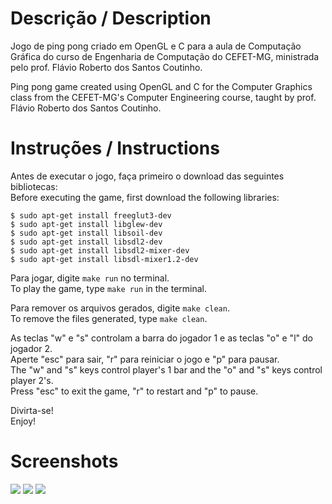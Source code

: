 # Descrição / Description
Jogo de ping pong criado em OpenGL e C para a aula de Computação Gráfica do curso de Engenharia de Computação do CEFET-MG, ministrada pelo prof. Flávio Roberto dos Santos Coutinho.

Ping pong game created using OpenGL and C for the Computer Graphics class from the CEFET-MG's Computer Engineering course, taught by prof. Flávio Roberto dos Santos Coutinho.

# Instruções / Instructions
Antes de executar o jogo, faça primeiro o download das seguintes bibliotecas:<br>
Before executing the game, first download the following libraries:
```
$ sudo apt-get install freeglut3-dev
$ sudo apt-get install libglew-dev
$ sudo apt-get install libsoil-dev
$ sudo apt-get install libsdl2-dev
$ sudo apt-get install libsdl2-mixer-dev
$ sudo apt-get install libsdl-mixer1.2-dev
```
Para jogar, digite `make run` no terminal.<br>
To play the game, type `make run` in the terminal.

Para remover os arquivos gerados, digite `make clean`.<br>
To remove the files generated, type `make clean`.

As teclas "w" e "s" controlam a barra do jogador 1 e as teclas "o" e "l" do jogador 2.<br>
Aperte "esc" para sair, "r" para reiniciar o jogo e "p" para pausar.<br>
The "w" and "s" keys control player's 1 bar and the "o" and "s" keys control player 2's.<br>
Press "esc" to exit the game, "r" to restart and "p" to pause.

Divirta-se!<br>
Enjoy!

# Screenshots
![](https://github.com/ahset/cg-tp1/blob/master/images/Screenshot%20from%202019-09-22%2015-58-35.png?raw=true)
![](https://github.com/ahset/cg-tp1/blob/master/images/Screenshot%20from%202019-09-22%2019-12-55.png?raw=true)
![](https://github.com/ahset/cg-tp1/blob/master/images/Screenshot%20from%202019-09-22%2016-02-35.png?raw=true)
